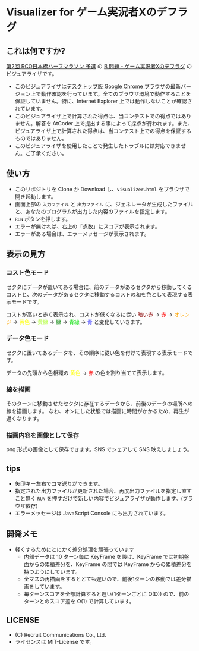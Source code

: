 # Visualizer for ゲーム実況者Xのデフラグ
## これは何ですか?
[第2回 RCO日本橋ハーフマラソン 予選](https://rco-contest-2018-qual.contest.atcoder.jp/)
の
[B 問題 - ゲーム実況者Xのデフラグ](https://rco-contest-2018-qual.contest.atcoder.jp/tasks/rco_contest_2018_qual_b)
のビジュアライザです。

* このビジュアライザは[デスクトップ版 Google Chrome ブラウザ](https://www.google.co.jp/chrome/browser/desktop/index.html)の最新バージョン上で動作確認を行っています。全てのブラウザ環境で動作することを保証していません。特に、Internet Explorer 上では動作しないことが確認されています。
* このビジュアライザ上で計算された得点は、当コンテストでの得点ではありません。解答を AtCoder 上で提出する事によって採点が行われます。また、ビジュアライザ上で計算された得点は、当コンテスト上での得点を保証するものではありません。
* このビジュアライザを使用したことで発生したトラブルには対応できません。ご了承ください。

## 使い方

* このリポジトリを Clone か Download し、`visualizer.html` をブラウザで開き起動します。
* 画面上部の `入力ファイル` と `出力ファイル` に、ジェネレータが生成したファイルと、あなたのプログラムが出力した内容のファイルを指定します。
* `RUN` ボタンを押します。
* エラーが無ければ、右上の「点数」にスコアが表示されます。
* エラーがある場合は、エラーメッセージが表示されます。

## 表示の見方

### コスト色モード
セクタにデータが置いてある場合に、前のデータがあるセクタから移動してくるコストと、次のデータがあるセクタに移動するコストの和を色として表現する表示モードです。

コストが高いと赤く表示され、コストが低くなるに従い <font color="darkred">暗い赤</font> → <font color="red">赤</font> → <font color="orange">オレンジ</font> → <font color="yellow">黄色</font> → <font color="greenyellow">黄緑</font> → <font color="green">緑</font> → <font color="greenblue">青緑</font> → <font color="blue">青</font> と変化していきます。

### データ色モード
セクタに置いてあるデータを、その順序に従い色を付けて表現する表示モードです。

データの先頭から色相環の <font color="yellow">黄色</font> → <font color="red">赤</font> の色を割り当てて表示します。

### 線を描画
そのターンに移動させたセクタに存在するデータから、前後のデータの場所への線を描画します。
なお、オンにした状態では描画に時間がかかるため、再生が遅くなります。

### 描画内容を画像として保存
png 形式の画像として保存できます。SNS でシェアして SNS 映えしましょう。

## tips
* 矢印キー左右でコマ送りができます。
* 指定された出力ファイルが更新された場合、再度出力ファイルを指定し直すこと無く `RUN` を押すだけで新しい内容でビジュアライザが動作します。(ブラウザ依存)
* エラーメッセージは JavaScript Console にも出力されています。

## 開発メモ
* 軽くするためにとにかく差分処理を頑張っています
    * 内部データは 10 ターン毎に KeyFrame を設け、KeyFrame では初期盤面からの累積差分を、KeyFrame の間では KeyFrame からの累積差分を持つようにしています。
    * 全マスの再描画をするととても遅いので、前後1ターンの移動では差分描画をしています。
    * 毎ターンスコアを全部計算すると遅い(1ターンごとに O(D)) ので、前のターンとのスコア差を O(1) で計算しています。

## LICENSE
* (C) Recruit Communications Co., Ltd.
* ライセンスは MIT-License です。
